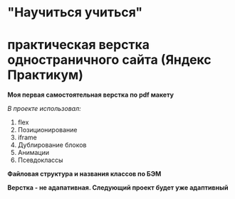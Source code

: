 # "Научиться учиться"  
# практическая верстка одностраничного сайта (Яндекс Практикум)  
  
**Моя первая самостоятельная верстка по pdf макету**  
  
_В проекте использовал:_  
1. flex
2. Позиционирование
3. iframe
4. Дублирование блоков
5. Анимации
6. Псевдоклассы

__Файловая структура и названия классов по БЭМ__

**Верстка - не адапативная. Следующий проект будет уже адаптивный**
